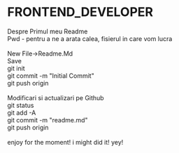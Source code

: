 # FRONTEND_DEVELOPER
  Despre Primul meu Readme
 <br>Pwd - pentru a ne a arata calea, fisierul in care vom lucra
 <br>
 <br> New File->Readme.Md
 <br>Save
 <br>git init 
 <br>git commit -m "Initial Commit"
 <br> git push origin
 <br>
 <br>Modificari si actualizari pe Github
 <br>git status
 <br>git add -A
 <br>git commit -m "readme.md"
 <br>git push origin
 <br>
 <br>enjoy for  the moment! i might did it! yey!